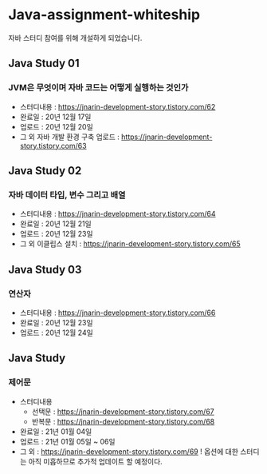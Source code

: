 # Java-assignment-whiteship

자바 스터디 참여를 위해 개설하게 되었습니다.

## Java Study 01

### JVM은 무엇이며 자바 코드는 어떻게 실행하는 것인가

- 스터디내용 : https://jnarin-development-story.tistory.com/62
- 완료일 : 20년 12월 17일
- 업로드 : 20년 12월 20일
- 그 외 자바 개발 환경 구축 업로드 : https://jnarin-development-story.tistory.com/63

## Java Study 02

### 자바 데이터 타입, 변수 그리고 배열

- 스터디내용 : https://jnarin-development-story.tistory.com/64
- 완료일 : 20년 12월 21일
- 업로드 : 20년 12월 23일
- 그 외 이클립스 설치 : https://jnarin-development-story.tistory.com/65

## Java Study 03

### 연산자

- 스터디내용 : https://jnarin-development-story.tistory.com/66
- 완료일 : 20년 12월 23일
- 업로드 : 20년 12월 24일

## Java Study

### 제어문

- 스터디내용
  - 선택문 : https://jnarin-development-story.tistory.com/67
  - 반복문 : https://jnarin-development-story.tistory.com/68
- 완료일 : 21년 01월 04일
- 업로드 : 21년 01월 05일 ~ 06일
- 그 외 : https://jnarin-development-story.tistory.com/69
  ! 옵션에 대한 스터디는 아직 미흡하므로 추가적 업데이트 할 예정이다.
